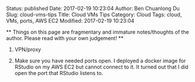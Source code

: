 Status: published
Date: 2017-02-19 10:23:04
Author: Ben Chuanlong Du
Slug: cloud-vms-tips
Title: Cloud VMs Tips
Category: Cloud
Tags: cloud, VMs, ports, AWS EC2
Modified: 2017-02-19 10:23:04

**
Things on this page are
fragmentary and immature notes/thoughts of the author.
Please read with your own judgement!
**

1. VPN/proxy

2. Make sure you have needed ports open. 
I deployed a docker image for RStudio on my AWS EC2 but cannot connect to it. 
It turned out that I did open the port that RStudio listens to.
